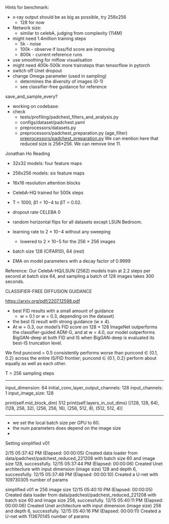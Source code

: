 Hints for benchmark:
- x-ray output should be as big as possible, try 256x256
	- 128 for now
- Network size:
	- similar to celebA, judging from complexity (114M)
- might need 1.4million training steps
	- 5k - noise
	- 100k - observe if loss/fid score are improving
	- 800k - current reference runs
- use smoothing for mlflow visualisation
- might need 400k-500k more trainsteps than tensorflow in pytorch
- switch off Unet dropout
- change Omega parameter (used in sampling)
	- determines the diversity of images (0-1)
	- see classifier-free guidance for reference




save_and_sample_every?


- working on codebase:
- check 
	- tests/profiling/padchest_filters_and_analysis.py
	- configs/dataset/padchest.yaml
	- preprocessors/datasets.py
	- preprocessors/padchest_preparation.py (age_filter)
[preprocessors/padchest_preparation.py](https://github.com/1QB-Information-Technologies/Diffusion-models/pull/618/files/f15e39b857459bf0b4a1bdba40f7a96c44b9d945#diff-c5427a6920793ec2a6438735cbac8b19b0ac2d27c4fad0319b29ae7b396b390a "preprocessors/padchest_preparation.py")
We can mention here that reduced size is 256*256.
We can remove line 11.




Jonathan Ho Reading

- 32x32 models: four feature maps
- 256x256 models: six feature maps
- 16x16 resolution attention blocks
- CelebA-HQ trained for 500k steps

- T = 1000, β1 = 10−4 to βT = 0.02.
- dropout rate CELEBA 0
- random horizontal flips for all datasets except LSUN Bedroom.
- learning rate to 2 × 10−4 without any sweeping
	- lowered to 2 × 10−5 for the 256 × 256 images

- batch size 128 (CIFAR10), 64 (rest) 
- EMA on model parameters with a decay factor of 0.9999

Reference:
Our CelebA-HQ/LSUN (2562) models train at 2.2 steps per second at batch size 64, and sampling a batch of 128 images takes 300 seconds.

CLASSIFIER-FREE DIFFUSION GUIDANCE

https://arxiv.org/pdf/2207.12598.pdf
- best FID results with a small amount of guidance 
	- w = 0.1 or w = 0.3, depending on the dataset)
- the best IS result with strong guidance (w ≥ 4). 
- At w = 0.3, our model’s FID score on 128 × 128 ImageNet outperforms the classifier-guided ADM-G, and at w = 4.0, our model outperforms BigGAN-deep at both FID and IS when BigGAN-deep is evaluated its best-IS truncation level.

We find puncond = 0.5 consistently performs worse than puncond ∈ {0.1, 0.2} across the entire IS/FID frontier; puncond ∈ {0.1, 0.2} perform about equally as well as each other.

T = 256 sampling steps


------------------------

input_dimension: 64
initial_conv_layer_output_channels: 128
input_channels: 1
input_image_size: 128

print(self.mid_block_dim)
512
print(self.layers_in_out_dims)
[(128, 128, 64), (128, 256, 32), (256, 256, 16), (256, 512, 8), (512, 512, 4)]


-------------------
- we set the local batch size per GPU to 60.
- the num parameters does depend on the image size
- 


Setting simplified v01

2/15 05:37:42 PM (Elapsed: 00:00:05) Created data loader from data/padchest/padchest_reduced_221208 with batch size 60 and image size 128, successfully.
12/15 05:37:44 PM (Elapsed: 00:00:06) Created Unet architecture with input dimension (image size) 128 and depth 6, successfully.
12/15 05:37:48 PM (Elapsed: 00:00:10) Created a U-net with 109730305 number of params

simplified v01 w 256 image size
12/15 05:40:10 PM (Elapsed: 00:00:05) Created data loader from data/padchest/padchest_reduced_221208 with batch size 60 and image size 256, successfully.
12/15 05:40:11 PM (Elapsed: 00:00:06) Created Unet architecture with input dimension (image size) 256 and depth 6, successfully.
12/15 05:40:16 PM (Elapsed: 00:00:11) Created a U-net with 113670145 number of params